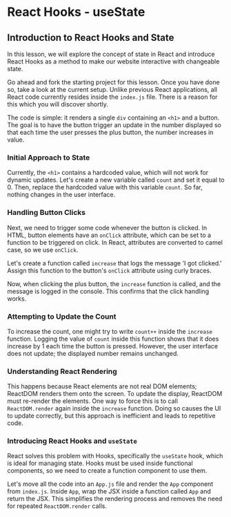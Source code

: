 # React Hooks - useState

## Introduction to React Hooks and State

In this lesson, we will explore the concept of state in React and introduce React Hooks as a method to make our website interactive with changeable state.

Go ahead and fork the starting project for this lesson. Once you have done so, take a look at the current setup. Unlike previous React applications, all React code currently resides inside the `index.js` file. There is a reason for this which you will discover shortly.

The code is simple: it renders a single `div` containing an `<h1>` and a button. The goal is to have the button trigger an update in the number displayed so that each time the user presses the plus button, the number increases in value.

### Initial Approach to State

Currently, the `<h1>` contains a hardcoded value, which will not work for dynamic updates. Let's create a new variable called `count` and set it equal to 0. Then, replace the hardcoded value with this variable `count`. So far, nothing changes in the user interface.

### Handling Button Clicks

Next, we need to trigger some code whenever the button is clicked. In HTML, button elements have an `onClick` attribute, which can be set to a function to be triggered on click. In React, attributes are converted to camel case, so we use `onClick`.

Let's create a function called `increase` that logs the message 'I got clicked.' Assign this function to the button's `onClick` attribute using curly braces.

Now, when clicking the plus button, the `increase` function is called, and the message is logged in the console. This confirms that the click handling works.

### Attempting to Update the Count

To increase the count, one might try to write `count++` inside the `increase` function. Logging the value of `count` inside this function shows that it does increase by 1 each time the button is pressed. However, the user interface does not update; the displayed number remains unchanged.

### Understanding React Rendering

This happens because React elements are not real DOM elements; ReactDOM renders them onto the screen. To update the display, ReactDOM must re-render the elements. One way to force this is to call `ReactDOM.render` again inside the `increase` function. Doing so causes the UI to update correctly, but this approach is inefficient and leads to repetitive code.

### Introducing React Hooks and `useState`

React solves this problem with Hooks, specifically the `useState` hook, which is ideal for managing state. Hooks must be used inside functional components, so we need to create a function component to use them.

Let's move all the code into an `App.js` file and render the `App` component from `index.js`. Inside `App`, wrap the JSX inside a function called `App` and return the JSX. This simplifies the rendering process and removes the need for repeated `ReactDOM.render` calls.
